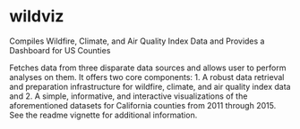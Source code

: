# wildviz
Compiles Wildfire, Climate, and Air Quality Index Data and Provides a Dashboard for US Counties

Fetches data from three disparate data sources and allows user to perform analyses on them. It offers two core components: 1. A robust data retrieval and preparation infrastructure for wildfire, climate, and air quality index data and 2. A simple, informative, and interactive visualizations of the aforementioned datasets for California counties from 2011 through 2015. See the readme vignette for additional information.
